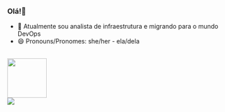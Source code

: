 ### Olá!👋

- 🔭 Atualmente sou analista de infraestrutura e migrando para o mundo DevOps
- 😄 Pronouns/Pronomes: she/her - ela/dela
<br>
<div style="display: inline_block">
<a href="https://www.linkedin.com/in/elvasc/" target="_blank"><img width="90px" src="https://img.shields.io/badge/LinkedIn-0077B5?style=for-the-badge&logo=linkedin&logoColor=white" target="_blank"></a>
<br>
<img align="left" src="https://github-readme-stats.vercel.app/api?username=lanvsc&show_icons=true&hide=contribs,prs&cache_seconds=86400&theme=dark">
</div>
